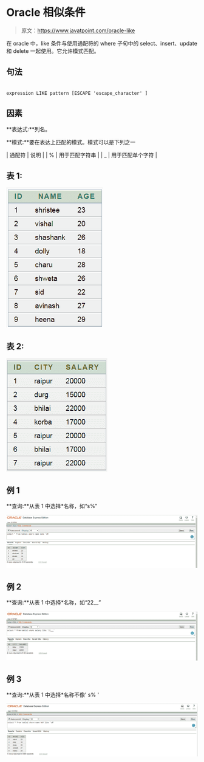 # Oracle 相似条件

> 原文：<https://www.javatpoint.com/oracle-like>

在 oracle 中，like 条件与使用通配符的 where 子句中的 select、insert、update 和 delete 一起使用。它允许模式匹配。

## 句法

```

expression LIKE pattern [ESCAPE 'escape_character' ]

```

## 因素

**表达式:**列名。

**模式:**要在表达上匹配的模式。模式可以是下列之一

| 通配符 | 说明 |
| % | 用于匹配字符串 |
| _ | 用于匹配单个字符 |

## 表 1:

![ORACLE LIKE CONDITION](img/f9a25bf4b6b90bfb18018204b80910c4.png)

## 表 2:

![ORACLE LIKE CONDITION](img/11f45a8bb3c1a09f34e7bd3639eefc16.png)

## 例 1

**查询:**从表 1 中选择*名称，如“s%”

![ORACLE LIKE CONDITION](img/acd5c52ab0f9a0422976b9d7d212a112.png)

## 例 2

**查询:**从表 1 中选择*名称，如“22__”

![ORACLE LIKE CONDITION](img/1f2b9c297a85ca85a3a150a1c89ed26d.png)

## 例 3

**查询:**从表 1 中选择*名称不像' s% '

![ORACLE LIKE CONDITION](img/36b4f59615d2d9d1dd29c0a7f71451c5.png)
